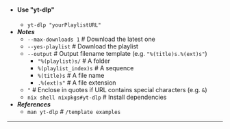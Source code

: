- #### Use "yt-dlp"
    - `yt-dlp "yourPlaylistURL"`
- ***Notes***
    - `--max-downloads 1` # Download the latest one
    - `--yes-playlist` # Download the playlist
    - `--output` # Output filename template (e.g. `"%(title)s.%(ext)s"`)
        - `"%(playlist)s/` # A folder
        - `%(playlist_index)s` # A sequence
        - `%(title)s` # A file name
        - `.%(ext)s"` # A file extension
    - `"` # Enclose in quotes if URL contains special characters (e.g. `&`)
    - `nix shell nixpkgs#yt-dlp` # Install dependencies
- ***References***
    - `man yt-dlp` # `/template examples`
- ---
